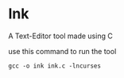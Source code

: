 # Ink
A Text-Editor tool made using C

use this command to run the tool
```
gcc -o ink ink.c -lncurses
```
